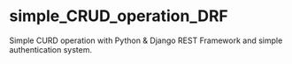 # simple_CRUD_operation_DRF
Simple CURD operation with Python &amp; Django REST Framework and simple authentication system.
